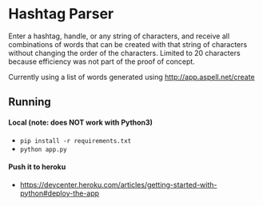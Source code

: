 # Hashtag Parser
Enter a hashtag, handle, or any string of characters, and receive all combinations of words that can be created with that string of characters without changing the order of the characters. Limited to 20 characters because efficiency was not part of the proof of concept.

Currently using a list of words generated using http://app.aspell.net/create

## Running
#### Local (note: does NOT work with Python3)
- `pip install -r requirements.txt`
- `python app.py`

#### Push it to heroku
- https://devcenter.heroku.com/articles/getting-started-with-python#deploy-the-app
